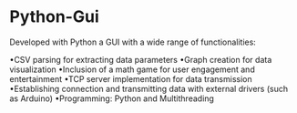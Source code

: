 # Python-Gui
Developed with Python a GUI with a wide range of functionalities:                                                                                                           

•CSV parsing for extracting data parameters
•Graph creation for data visualization
•Inclusion of a math game for user engagement and entertainment
•TCP server implementation for data transmission
•Establishing connection and transmitting data with external drivers (such as Arduino)
•Programming: Python and Multithreading


